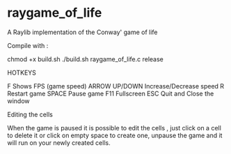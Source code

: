 # raygame_of_life

A Raylib implementation of the Conway' game of life

Compile with :  

chmod +x build.sh
./build.sh raygame_of_life.c release


HOTKEYS

F               Shows FPS (game speed)
ARROW UP/DOWN   Increase/Decrease speed
R               Restart game
SPACE           Pause game
F11             Fullscreen
ESC             Quit and Close the window

Editing the cells

When the game is paused it is possible to edit the cells ,
just click on a cell to delete it or click on empty space 
to create one, unpause the game and it will run on your
newly created cells.

